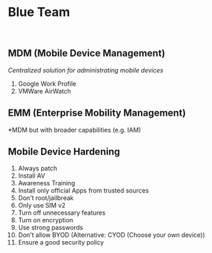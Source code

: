 # Blue Team

<br />

## MDM (Mobile Device Management)

*Centralized solution for administrating mobile devices*

1. Google Work Profile
2. VMWare AirWatch

## EMM (Enterprise Mobility Management)

*MDM but with broader capabilities (e.g. IAM)

## Mobile Device Hardening
1. Always patch
2. Install AV
3. Awareness Training
4. Install only official Apps from trusted sources
5. Don't root/jailbreak
6. Only use SIM v2
7. Turn off unnecessary features
8. Turn on encryption
9. Use strong passwords
10. Don't allow BYOD (Alternative: CYOD (Choose your own device))
11. Ensure a good security policy
